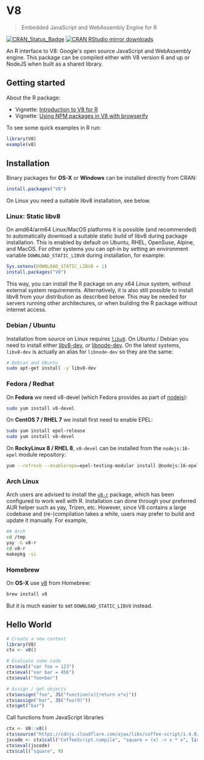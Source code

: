 # V8

> Embedded JavaScript and WebAssembly Engine for R

[![CRAN_Status_Badge](https://www.r-pkg.org/badges/version/V8)](https://cran.r-project.org/package=V8)
[![CRAN RStudio mirror downloads](https://cranlogs.r-pkg.org/badges/V8)](https://cran.r-project.org/web/packages/V8/index.html)

An R interface to V8: Google's open source JavaScript and WebAssembly 
engine. This package can be compiled either with V8 version 6 and up or NodeJS
when built as a shared library.

## Getting started

About the R package:

 - Vignette: [Introduction to V8 for R](https://cran.r-project.org/web/packages/V8/vignettes/v8_intro.html)
 - Vignette: [Using NPM packages in V8 with browserify](https://cran.r-project.org/web/packages/V8/vignettes/npm.html)
 
To see some quick examples in R run:

```r
library(V8)
example(v8)
```

## Installation
 
Binary packages for __OS-X__ or __Windows__ can be installed directly from CRAN:

```r
install.packages("V8")
```

On Linux you need a suitable libv8 installation, see below.

### Linux: Static libv8

On amd64/arm64 Linux/MacOS platforms it is possible (and recommended) to automatically download a suitable static build of libv8 during package installation. This is enabled by default on Ubuntu, RHEL, OpenSuse, Alpine, and MacOS. For other systems you can opt-in by setting an environment variable `DOWNLOAD_STATIC_LIBV8` during installation, for example:

```r
Sys.setenv(DOWNLOAD_STATIC_LIBV8 = 1)
install.packages("V8")
```

This way, you can install the R package on any x64 Linux system, without external system requirements. Alternatively, it is also still possible to install libv8 from your distribution as described below. This may be needed for servers running other architectures, or when building the R package without internet access.

### Debian / Ubuntu

Installation from source on Linux requires [`libv8`](https://v8.dev/). On Ubuntu / Debian you need to install either [libv8-dev](https://packages.ubuntu.com/bionic/libv8-dev), or [libnode-dev](https://packages.ubuntu.com/eoan/libnode-dev). On the latest systems, `libv8-dev` is actually an alias for `libnode-dev` so they are the same:

```sh
# Debian and Ubuntu
sudo apt-get install -y libv8-dev
```

### Fedora / Redhat

On __Fedora__ we need v8-devel (which Fedora provides as part of [nodejs](https://src.fedoraproject.org/rpms/nodejs)):

```sh
sudo yum install v8-devel
````

On __CentOS 7 / RHEL 7__ we install first need to enable EPEL:

```sh
sudo yum install epel-release
sudo yum install v8-devel
```

On __RockyLinux 8 / RHEL 8__, `v8-devel` can be installed from the `nodejs:16-epel` module repository:

```sh
yum --refresh --enablerepo=epel-testing-modular install @nodejs:16-epel/minimal v8-devel
```

### Arch Linux

Arch users are advised to install the [`v8-r`](https://aur.archlinux.org/packages/v8-r/) package, which has been configured to work well with R. Installation can done through your preferred AUR helper such as yay, Trizen, etc. However, since V8 contains a large codebase and (re-)compilation takes a while, users may prefer to build and update it manually. For example,

```sh
## Arch
cd /tmp
yay -G v8-r   
cd v8-r
makepkg -si
```


### Homebrew

On __OS-X__ use [v8](https://github.com/Homebrew/homebrew-core/blob/master/Formula/v8) from Homebrew:

```sh
brew install v8
```

But it is much easier to set `DOWNLOAD_STATIC_LIBV8` instead.


## Hello World

```r
# Create a new context
library(V8)
ctx <- v8()

# Evaluate some code
ctx$eval("var foo = 123")
ctx$eval("var bar = 456")
ctx$eval("foo+bar")

# Assign / get objects
ctx$assign("foo", JS("function(x){return x*x}"))
ctx$assign("bar", JS("foo(9)"))
ctx$get("bar")
```

Call functions from JavaScript libraries

```r
ctx <- V8::v8()
ctx$source("https://cdnjs.cloudflare.com/ajax/libs/coffee-script/1.4.0/coffee-script.min.js")
jscode <- ctx$call("CoffeeScript.compile", "square = (x) -> x * x", list(bare = TRUE))
ctx$eval(jscode)
ctx$call("square", 9)
```

